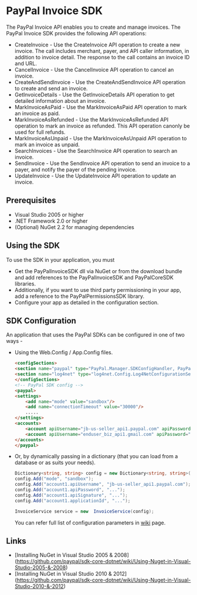 
# PayPal Invoice SDK

The PayPal Invoice API enables you to create and manage invoices. The PayPal Invoice SDK provides the following API operations:

   * CreateInvoice - Use the CreateInvoice API operation to create a new invoice. The call includes merchant, payer, and API caller information, in addition to invoice detail. The response to the call contains an invoice ID and URL.
   * CancelInvoice - Use the CancelInvoice API operation to cancel an invoice. 
   * CreateAndSendInvoice - Use the CreateAndSendInvoice API operation to create and send an invoice.
   * GetInvoiceDetails - Use the GetInvoiceDetails API operation to get detailed information about an invoice.
   * MarkInvoiceAsPaid - Use the MarkInvoiceAsPaid API operation to mark an invoice as paid. 
   * MarkInvoiceAsRefunded - Use the MarkInvoiceAsRefunded API operation to mark an invoice as refunded. This API operation canonly be used for full refunds.
   * MarkInvoiceAsUnpaid - Use the MarkInvoiceAsUnpaid API operation to mark an invoice as unpaid.
   * SearchInvoices - Use the SearchInvoice API operation to search an invoice.
   * SendInvoice - Use the SendInvoice API operation to send an invoice to a payer, and notify the payer of the pending invoice.
   * UpdateInvoice - Use the UpdateInvoice API operation to update an invoice.


## Prerequisites

   * Visual Studio 2005 or higher
   * .NET Framework 2.0 or higher
   * (Optional) NuGet 2.2 for managing dependencies

## Using the SDK

   To use the SDK in your application, you must
   
   * Get the PayPalInvoiceSDK dll via NuGet or from the download bundle and add references to the PayPalInvoiceSDK and PayPalCoreSDK libraries.
   * Additionally, if you want to use third party permissioning in your app, add a reference to the PayPalPermissionsSDK library.
   * Configure your app as detailed in the configuration section.
   
## SDK Configuration

  An application that uses the PayPal SDKs can be configured in one of two ways -
  
  * Using the Web.Config / App.Config files.

	```html
    <configSections>
	<section name="paypal" type="PayPal.Manager.SDKConfigHandler, PayPalCoreSDK" />
	<section name="log4net" type="log4net.Config.Log4NetConfigurationSectionHandler, log4net" />
	</configSections>
	<!-- PayPal SDK config -->
	<paypal>
	<settings>
	    <add name="mode" value="sandbox"/>	    
	    <add name="connectionTimeout" value="30000"/>
	    .....
	</settings>
	<accounts>
	    <account apiUsername="jb-us-seller_api1.paypal.com" apiPassword="..." apiSignature="..." applicationId='...' />
	    <account apiUsername="enduser_biz_api1.gmail.com" apiPassword="..." apiCertificate="..." privateKeyPassword="..." applicationId='...' />
	</accounts>
	</paypal>
    ```
  
  * Or, by dynamically passing in a dictionary (that you can load from a database or as suits your needs).

    ```csharp
    Dictionary<string, string> config = new Dictionary<string, string>();
    config.Add("mode", "sandbox");
    config.Add("account1.apiUsername", "jb-us-seller_api1.paypal.com");
    config.Add("account1.apiPassword", "...");
    config.Add("account1.apiSignature", "...");
    config.Add("account1.applicationId", "...");
    
    InvoiceService service = new  InvoiceService(config);
    ```

	You can refer full list of configuration parameters in [wiki](https://github.com/paypal/sdk-core-dotnet/wiki/SDK-Configuration-Parameters) page.
	
## Links

   * [Installing NuGet in Visual Studio 2005 & 2008] (https://github.com/paypal/sdk-core-dotnet/wiki/Using-Nuget-in-Visual-Studio-2005-&-2008)
   * [Installing NuGet in Visual Studio 2010 & 2012] (https://github.com/paypal/sdk-core-dotnet/wiki/Using-Nuget-in-Visual-Studio-2010-&-2012)
